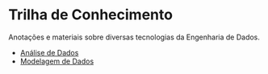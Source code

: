 # Trilha de Conhecimento

Anotações e materiais sobre diversas tecnologias da Engenharia de Dados.
- [Análise de Dados](/01_08.md)
- [Modelagem de Dados](/02_08.md)
